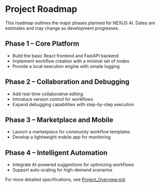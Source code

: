 # Project Roadmap

This roadmap outlines the major phases planned for NEXUS AI. Dates are estimates and may change as development progresses.

## Phase 1 – Core Platform
- Build the basic React frontend and FastAPI backend
- Implement workflow creation with a minimal set of nodes
- Provide a local execution engine with simple logging

## Phase 2 – Collaboration and Debugging
- Add real-time collaborative editing
- Introduce version control for workflows
- Expand debugging capabilities with step-by-step execution

## Phase 3 – Marketplace and Mobile
- Launch a marketplace for community workflow templates
- Develop a lightweight mobile app for monitoring

## Phase 4 – Intelligent Automation
- Integrate AI-powered suggestions for optimizing workflows
- Support auto-scaling for high-demand scenarios

For more detailed specifications, see [Project_Overview.md](Project_Overview.md).

